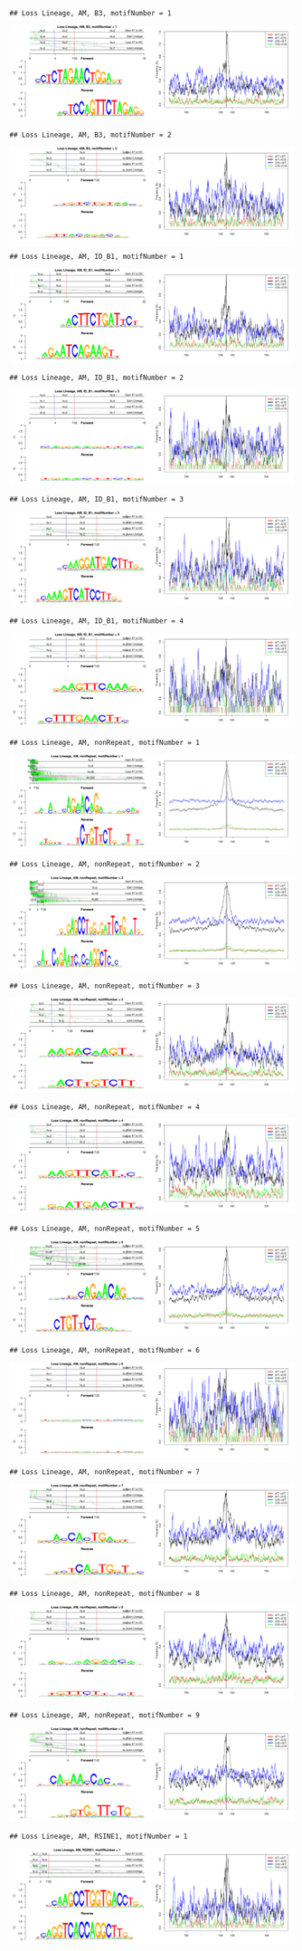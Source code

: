 

```
## Loss Lineage, AM, B3, motifNumber = 1
```

![plot of chunk motifPValues](figure/motifPValues-1.png) 

```
## Loss Lineage, AM, B3, motifNumber = 2
```

![plot of chunk motifPValues](figure/motifPValues-2.png) 

```
## Loss Lineage, AM, ID_B1, motifNumber = 1
```

![plot of chunk motifPValues](figure/motifPValues-3.png) 

```
## Loss Lineage, AM, ID_B1, motifNumber = 2
```

![plot of chunk motifPValues](figure/motifPValues-4.png) 

```
## Loss Lineage, AM, ID_B1, motifNumber = 3
```

![plot of chunk motifPValues](figure/motifPValues-5.png) 

```
## Loss Lineage, AM, ID_B1, motifNumber = 4
```

![plot of chunk motifPValues](figure/motifPValues-6.png) 

```
## Loss Lineage, AM, nonRepeat, motifNumber = 1
```

![plot of chunk motifPValues](figure/motifPValues-7.png) 

```
## Loss Lineage, AM, nonRepeat, motifNumber = 2
```

![plot of chunk motifPValues](figure/motifPValues-8.png) 

```
## Loss Lineage, AM, nonRepeat, motifNumber = 3
```

![plot of chunk motifPValues](figure/motifPValues-9.png) 

```
## Loss Lineage, AM, nonRepeat, motifNumber = 4
```

![plot of chunk motifPValues](figure/motifPValues-10.png) 

```
## Loss Lineage, AM, nonRepeat, motifNumber = 5
```

![plot of chunk motifPValues](figure/motifPValues-11.png) 

```
## Loss Lineage, AM, nonRepeat, motifNumber = 6
```

![plot of chunk motifPValues](figure/motifPValues-12.png) 

```
## Loss Lineage, AM, nonRepeat, motifNumber = 7
```

![plot of chunk motifPValues](figure/motifPValues-13.png) 

```
## Loss Lineage, AM, nonRepeat, motifNumber = 8
```

![plot of chunk motifPValues](figure/motifPValues-14.png) 

```
## Loss Lineage, AM, nonRepeat, motifNumber = 9
```

![plot of chunk motifPValues](figure/motifPValues-15.png) 

```
## Loss Lineage, AM, RSINE1, motifNumber = 1
```

![plot of chunk motifPValues](figure/motifPValues-16.png) 
  
